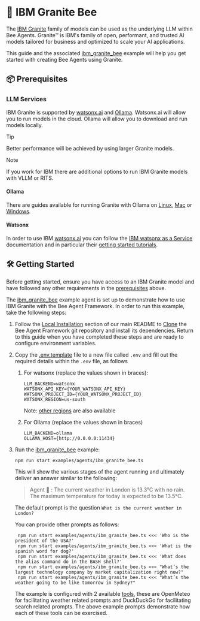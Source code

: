 # 🐝 IBM Granite Bee

The [IBM Granite](https://www.ibm.com/granite) family of models can be used as the underlying LLM within Bee Agents. Granite™ is IBM's family of open, performant, and trusted AI models tailored for business and optimized to scale your AI applications.

This guide and the associated [ibm_granite_bee](/examples/agents/ibm_granite_bee.ts) example will help you get started with creating Bee Agents using Granite.

## 📦 Prerequisites

### LLM Services

IBM Granite is supported by [watsonx.ai](https://www.ibm.com/products/watsonx-ai) and [Ollama](https://ollama.com/). Watsonx.ai will allow you to run models in the cloud. Ollama will allow you to download and run models locally.

> [!TIP]
> Better performance will be achieved by using larger Granite models.

> [!NOTE]
> If you work for IBM there are additional options to run IBM Granite models with VLLM or RITS.

#### Ollama

There are guides available for running Granite with Ollama on [Linux](https://www.ibm.com/granite/docs/run/granite-on-linux/granite/), [Mac](https://www.ibm.com/granite/docs/run/granite-on-mac/granite/) or [Windows](https://www.ibm.com/granite/docs/run/granite-on-windows/granite/).

#### Watsonx

In order to use IBM [watsonx.ai](https://www.ibm.com/products/watsonx-ai) you can follow the [IBM watsonx as a Service](https://www.ibm.com/docs/en/watsonx/saas) documentation and in particular their [getting started tutorials](https://www.ibm.com/docs/en/watsonx/saas?topic=getting-started-tutorials).

## 🛠️ Getting Started

Before getting started, ensure you have access to an IBM Granite model and have followed any other requirements in the [prerequisites](#prerequisites) above.

The [ibm_granite_bee](/examples/agents/ibm_granite_bee.ts) example agent is set up to demonstrate how to use IBM Granite with the Bee Agent Framework. In order to run this example, take the following steps:

1. Follow the [Local Installation](https://github.com/i-am-bee/bee-agent-framework?tab=readme-ov-file#local-installation) section of our main README to [Clone](https://docs.github.com/en/repositories/creating-and-managing-repositories/cloning-a-repository) the Bee Agent Framework git repository and install its dependencies. Return to this guide when you have completed these steps and are ready to configure environment variables.

1. Copy the [.env.template](/.env.template) file to a new file called `.env` and fill out the required details within the `.env` file, as follows

   1. For watsonx (replace the values shown in braces):

      ```.env
      LLM_BACKEND=watsonx
      WATSONX_API_KEY={YOUR_WATSONX_API_KEY}
      WATSONX_PROJECT_ID={YOUR_WATSONX_PROJECT_ID}
      WATSONX_REGION=us-south
      ```

      Note: [other regions](https://www.ibm.com/docs/en/watsonx/saas?topic=integrations-regional-availability-cloud) are also available

   1. For Ollama (replace the values shown in braces)

      ```.env
      LLM_BACKEND=ollama
      OLLAMA_HOST={http://0.0.0.0:11434}
      ```

1. Run the [ibm_granite_bee](/examples/agents/ibm_granite_bee.ts) example:

   ```shell
   npm run start examples/agents/ibm_granite_bee.ts
   ```

   This will show the various stages of the agent running and ultimately deliver an answer similar to the following:

   > Agent 🤖 : The current weather in London is 13.3°C with no rain. The maximum temperature for today is expected to be 13.5°C.

   The default prompt is the question `What is the current weather in London?`

   You can provide other prompts as follows:

   ```shell
    npm run start examples/agents/ibm_granite_bee.ts <<< 'Who is the president of the USA?'
    npm run start examples/agents/ibm_granite_bee.ts <<< 'What is the spanish word for dog?'
    npm run start examples/agents/ibm_granite_bee.ts <<< 'What does the alias command do in the BASH shell?'
    npm run start examples/agents/ibm_granite_bee.ts <<< "What’s the largest technology company by market capitalization right now?"
    npm run start examples/agents/ibm_granite_bee.ts <<< "What’s the weather going to be like tomorrow in Sydney?"
   ```

   The example is configured with 2 available [tools](/docs/tools.md), these are OpenMeteo for facilitating weather related prompts and DuckDuckGo for facilitating search related prompts. The above example prompts demonstrate how each of these tools can be exercised.
